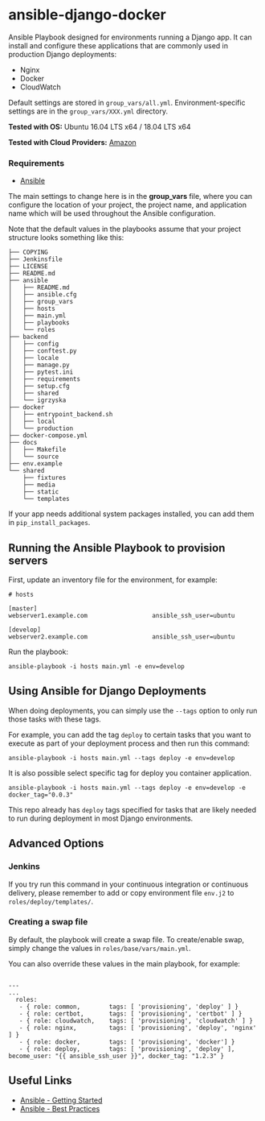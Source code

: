 ansible-django-docker
=====================

Ansible Playbook designed for environments running a Django app.  It can install and configure these applications that are commonly used in production Django deployments:

- Nginx
- Docker
- CloudWatch

Default settings are stored in ```group_vars/all.yml```.  Environment-specific settings are in the ```group_vars/XXX.yml``` directory.

**Tested with OS:** Ubuntu 16.04 LTS x64 / 18.04 LTS x64

**Tested with Cloud Providers:** [Amazon](https://aws.amazon.com)

### Requirements

- [Ansible](http://docs.ansible.com/intro_installation.html)

The main settings to change here is in the **group_vars** file, where you can configure the location of your project, 
the project name, and application name which will be used throughout the Ansible configuration.

Note that the default values in the playbooks assume that your project structure looks something like this:

```
├── COPYING
├── Jenkinsfile
├── LICENSE
├── README.md
├── ansible
│   ├── README.md
│   ├── ansible.cfg
│   ├── group_vars
│   ├── hosts
│   ├── main.yml
│   ├── playbooks
│   └── roles
├── backend
│   ├── config
│   ├── conftest.py
│   ├── locale
│   ├── manage.py
│   ├── pytest.ini
│   ├── requirements
│   ├── setup.cfg
│   ├── shared
│   └── igrzyska
├── docker
│   ├── entrypoint_backend.sh
│   ├── local
│   └── production
├── docker-compose.yml
├── docs
│   ├── Makefile
│   └── source
├── env.example
└── shared
    ├── fixtures
    ├── media
    ├── static
    └── templates
```

If your app needs additional system packages installed, you can add them in `pip_install_packages`.


## Running the Ansible Playbook to provision servers

First, update an inventory file for the environment, for example:

```
# hosts

[master]
webserver1.example.com                	ansible_ssh_user=ubuntu

[develop]
webserver2.example.com             		ansible_ssh_user=ubuntu
```

Run the playbook:

```
ansible-playbook -i hosts main.yml -e env=develop
```


## Using Ansible for Django Deployments

When doing deployments, you can simply use the `--tags` option to only run those tasks with these tags.

For example, you can add the tag `deploy` to certain tasks that you want to execute as part of your deployment process and then run this command:

```
ansible-playbook -i hosts main.yml --tags deploy -e env=develop
```

It is also possible select specific tag for deploy you container application. 

```
ansible-playbook -i hosts main.yml --tags deploy -e env=develop -e docker_tag="0.0.3"
```

This repo already has `deploy` tags specified for tasks that are likely needed to run during deployment in most Django environments.


## Advanced Options

### Jenkins

If you try run this command in your continuous integration or continuous delivery, please remember to add or copy 
environment file ```env.j2``` to ```roles/deploy/templates/```.

### Creating a swap file

By default, the playbook will create a swap file.  To create/enable swap, simply change the values in `roles/base/vars/main.yml`. 

You can also override these values in the main playbook, for example:

```

---
...
  roles:
   - { role: common,        tags: [ 'provisioning', 'deploy' ] }
   - { role: certbot,       tags: [ 'provisioning', 'certbot' ] }
   - { role: cloudwatch,    tags: [ 'provisioning', 'cloudwatch' ] }
   - { role: nginx,         tags: [ 'provisioning', 'deploy', 'nginx' ] }
   - { role: docker,        tags: [ 'provisioning', 'docker'] }
   - { role: deploy,        tags: [ 'provisioning', 'deploy' ],   become_user: "{{ ansible_ssh_user }}", docker_tag: "1.2.3" }
```



## Useful Links

- [Ansible - Getting Started](http://docs.ansible.com/intro_getting_started.html)
- [Ansible - Best Practices](http://docs.ansible.com/playbooks_best_practices.html)
